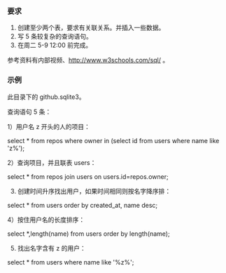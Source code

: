 ### 要求

1. 创建至少两个表，要求有关联关系。并插入一些数据。
2. 写 5 条较复杂的查询语句。
3. 在周二 5-9 12:00 前完成。

参考资料有内部视频、http://www.w3schools.com/sql/ 。

### 示例

此目录下的 github.sqlite3。

查询语句 5 条：

1）用户名 z 开头的人的项目： 

select * from repos where owner in (select id from users where name like 'z%');

2）查询项目，并且联表 users：

select * from repos join users on users.id=repos.owner;

3) 创建时间升序找出用户，如果时间相同则按名字降序排：

select * from users order by created_at, name desc;

4）按住用户名的长度排序：

select *,length(name) from users order by length(name);

5) 找出名字含有 z 的用户：

select * from users where name like '%z%';

